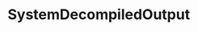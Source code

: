 # SystemDecompiledOutput


[ro.build.version.security_patch]: [2024-09-05]
[ro.product.product.model]: [HD1901]
[ro.product.build.version.release]: [14]
[ro.product.build.fingerprint]: [OnePlus/OnePlus7T/OnePlus7T:12/SKQ1.211113.001/Q.202303230244:user/release-keys]
[ro.lineage.version]: [21.0-20240927-NIGHTLY-hotdogb]

